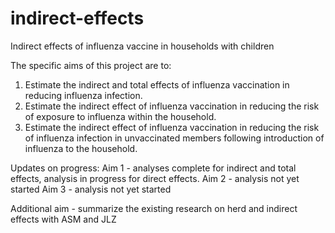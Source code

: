 # indirect-effects
Indirect effects of influenza vaccine in households with children

The specific aims of this project are to:
1. Estimate the indirect and total effects of influenza vaccination in reducing influenza infection.
2. Estimate the indirect effect of influenza vaccination in reducing the risk of exposure to influenza within the household.
3. Estimate the indirect effect of influenza vaccination in reducing the risk of influenza infection in unvaccinated members following introduction of influenza to the household.

Updates on progress:
Aim 1 - analyses complete for indirect and total effects, analysis in progress for direct effects.
Aim 2 - analysis not yet started
Aim 3 - analysis not yet started

Additional aim - summarize the  existing research on herd and indirect effects with ASM and JLZ

